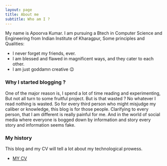 ```yaml
---
layout: page
title: About me
subtitle: Who am I ?
---
```


My name is Apoorva Kumar. I am pursuing a Btech in Computer Science and Engineering from Indian Institute of Kharagpur, Some principles and Qualities:

- I never forget my friends, ever.
- I am blessed and flawed in magnificent ways, and they cater to each other.
- I am just goddamn creative &#128521;

### Why I started blogging ?
One of the major reason is, I spend a lot of time reading and experimenting, But not all turn to some fruitful project. But is that wasted ? No whatever I read nothing is wasted. So for every third person who might misjudge my caliber or knowledge, this blog is for those people. Clarifying to every person, that I am different is really painful for me. And in the world of social media where everyone is bogged down by information and story every story and information seems fake. 
### My history
This blog and my CV will tell a lot about my technological prowess.
- [MY CV](https://drive.google.com/open?id=1NMXdbE6DcTOUP5U_0UFHaBD8pVoLv7ZF)
